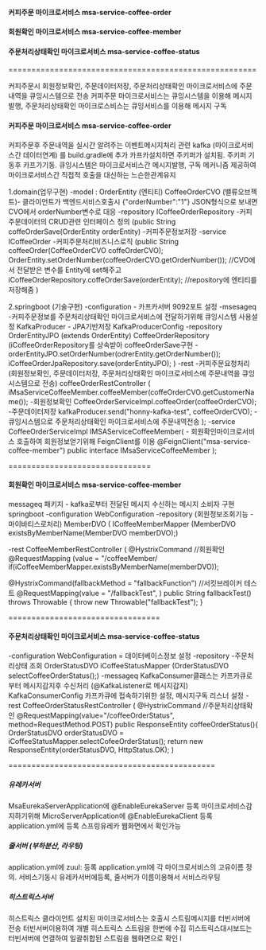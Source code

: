

#### 커피주문 마이크로서비스 msa-service-coffee-order
#### 회원확인 마이크로서비스 msa-service-coffee-member
#### 주문처리상태확인 마이크로서비스 msa-service-coffee-status

======================================================

커피주문시 회원정보확인, 주문데이터저장, 주문처리상태확인 마이크로서비스에 주문내역을 큐잉시스템으로 전송
커피주문 마이크로서비스는 큐잉시스템을 이용해 메시지발행, 주문처리상태확인 마이크로스비스는 큐잉서비스를 이용해 메시지 구독

#### 커피주문 마이크로서비스 msa-service-coffee-order
커피주문후 주문내역을 실시간 알려주는 이벤트메시지처리 관련 kafka (마이크로서비스간 데이터연계) 를 build.gradle에 추가
카프카설치하면 주키퍼가 설치됨. 주키퍼 기동후 카프가기동. 
큐잉시스템은 마이크로서비스간 메시지발행, 구독 메커니즘 제공하여 마이크로서비스간 직접적 호출을 대신하는 느슨한관계유지

1.domain(업무구현)
-model : 
OrderEntity (엔티티) 
CoffeeOrderCVO (밸류오브젝트)- 클라이언트가 백엔드서비스호출시 {"orderNumber":"1"} JSON형식으로 보내면 CVO에서 orderNumber변수로 대응
-repository
ICoffeeOrderRepository -커피주문데이터의 CRUD관련 인터페이스 정의 (public String coffeOrderSave(OrderEntity orderEntity) -커피주문정보저장
-service
ICoffeeOrder -커피주문처리비즈니스로직 
(public String coffeeOrder(CoffeeOrderCVO coffeOrderCVO);
OrderEntity.setOrderNumber(coffeeOrderCVO.getOrderNumber());  //CVO에서 전달받은 변수를 Entity에 set해주고
iCoffeeOrderRepository.coffeOrderSave(orderEntity);		//repository에 엔티티를 저장해줌
)

2.springboot (기술구현)
-configuration - 카프카서버 9092포트 설정
-msesageq -커피주문정보를 주문처리상태확인 마이크로서비스에 전달하기위해 큐잉시스템 사용설정
KafkaProducer - JPA기반저장 
KafkaProducerConfig
-repository
OrderEntityJPO (extends OrderEntity)
CoffeeOrderRepository
(iCoffeeOrderRepository를 상속받아 coffeeOrderSave구현 - orderEntityJPO.setOrderNumber(odrerEntity.getOrderNumber());
iCoffeeOrderJpaRepository.save(orderEntityJPO);
)
-rest -커피주문요청처리 (회원정보확인, 주문데이터저장, 주문처리상태확인 마이크로서비스에 주문내역을 큐잉시스템으로 전송)
coffeeOrderRestController (
iMsaServiceCoffeeMember.coffeeMember(coffeOrderCVO.getCustomerName()); -회원정보확인
CoffeeOrderServiceImpl.coffeeOrder(coffeeOrderCVO); -주문데이터저장
kafkaProducer.send("honny-kafka-test", coffeeOrderCVO); -큐잉시스템으로 주문처리상태확인 마이크로서비스에 주문내역전송
);
-service
CoffeeOrderServiceImpl
IMSAServiceCoffeeMember( - 회원확인마이크로서비스 호출하여 회원정보얻기위해 FeignClient를 이용
@FeignClient("msa-service-coffee-member")
public interface IMsaServiceCoffeeMember
);

===============================
#### 회원확인 마이크로서비스 msa-service-coffee-member
messageq 패키지 - kafka로부터 전달된 메시지 수신하는 메시지 소비자 구현
springboot
-configuration
WebConfiguration
-repository (회원정보조회기능 -마이바티스로처리)
MemberDVO ( 
ICoffeeMemberMapper (MemberDVO existsByMemberName(MemberDVO memberDVO);)

-rest
CoffeeMemberRestController (
@HystrixCommand //회원확인
@RequestMapping (value = "/coffeeMember/ 
if(iCoffeeMemberMapper.existsByMemberName(memberDVO));

@HystrixCommand(fallbackMethod = "fallbackFunction") //서킷브레이커 테스트
@RequestMapping(value = "/fallbackTest", )
public String fallbackTest() throws Throwable {
  throw new Throwable("fallbackTest");
}


=================================
#### 주문처리상태확인 마이크로서비스 msa-service-coffee-status
-configuration
WebConfiguration = 데이터베이스정보 설정
-repository -주문처리상태 조회
OrderStatusDVO
iCoffeeStatusMapper (OrderStatusDVO selectCoffeeOrderStatus();)
-messageq
KafkaConsumer클래스는 카프카큐로부터 메시지감지후 수신처리 (@KafkaListener로 메시지감지)
KafkaConsumerConfig 카프카큐에 접속하기위한 설정, 메시지구독 리스너 설정
-rest
CoffeeOrderStatusRestController (
@HystrixCommand  //주문처리상태확인
@RequestMapping(value="/coffeeOrderStatus", method=RequestMethod.POST)
public ResponseEntity<OrderStatusDVO> coffeeOrderStatus(){
  OrderStatusDVO orderStatusDVO = iCoffeeStatusMapper.selectCofeeOrderStatus();
  return new ResponseEntity<OrderStatusDVO>(orderStatusDVO, HttpStatus.OK);
)

=============================================
##### 유레카서버
MsaEurekaServerApplication에 @EnableEurekaServer 등록
마이크로서비스감지하기위해 MicroServerApplication에 @EnableEurekaClient 등록
application.yml에 등록
스프링유레카 웹화면에서 확인가능

##### 줄서버 (부하분산, 라우팅)
application.yml에 zuul: 등록
application.yml에 각 마이크로서비스의 고유이름 정의. 서비스기동시 유레카서버에등록, 줄서버가 이름이용해서 서비스라우팅

##### 히스트릭스서버
히스트릭스 클라이언트 설치된 마이크로서비스는 호출시 스트림메시지를 터빈서버에 전송
터빈서버이용하여 개별 히스트릭스 스트림을 한번에 수집
히스트릭스대시보드는 터빈서버에 연결하여 일괄취합된 스트림을 웹화면으로 확인
l























